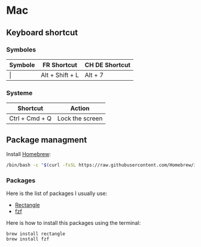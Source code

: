 # Mac

## Keyboard shortcut

### Symboles

Symbole | FR Shortcut     | CH DE Shortcut
------- | --------------- | ----------- 
\|      | Alt + Shift + L | Alt + 7
 
### Systeme

Shortcut      | Action
------------- | ------------- 
Ctrl + Cmd + Q| Lock the screen

## Package managment

Install [Homebrew](https://brew.sh/):

```bash
/bin/bash -c "$(curl -fsSL https://raw.githubusercontent.com/Homebrew/install/HEAD/install.sh)"
```

### Packages

Here is the list of packages I usually use:

- [Rectangle](https://github.com/rxhanson/Rectangle)
- [fzf](https://github.com/junegunn/fzf)

Here is how to install this packages using the terminal:

```
brew install rectangle
brew install fzf
```
